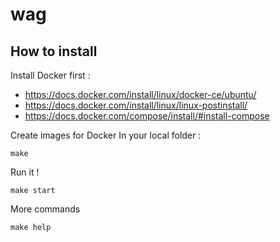 # wag

## How to install 

Install Docker first : 
- https://docs.docker.com/install/linux/docker-ce/ubuntu/
- https://docs.docker.com/install/linux/linux-postinstall/
- https://docs.docker.com/compose/install/#install-compose

Create images for Docker
In your local folder : 
```console
make
```

Run it !
```console
make start
```

More commands
```console
make help
```
